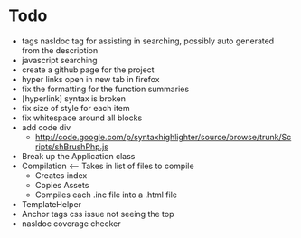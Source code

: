 # Todo

- tags nasldoc tag for assisting in searching, possibly auto generated from the description
- javascript searching
- create a github page for the project
- hyper links open in new tab in firefox
- fix the formatting for the function summaries
- [hyperlink] syntax is broken
- fix size of style for each item
- fix whitespace around all blocks
- add code div
	- http://code.google.com/p/syntaxhighlighter/source/browse/trunk/Scripts/shBrushPhp.js
- Break up the Application class
- Compilation <-- Takes in list of files to compile
	- Creates index
	- Copies Assets
	- Compiles each .inc file into a .html file
- TemplateHelper
- Anchor tags css issue not seeing the top
- nasldoc coverage checker 